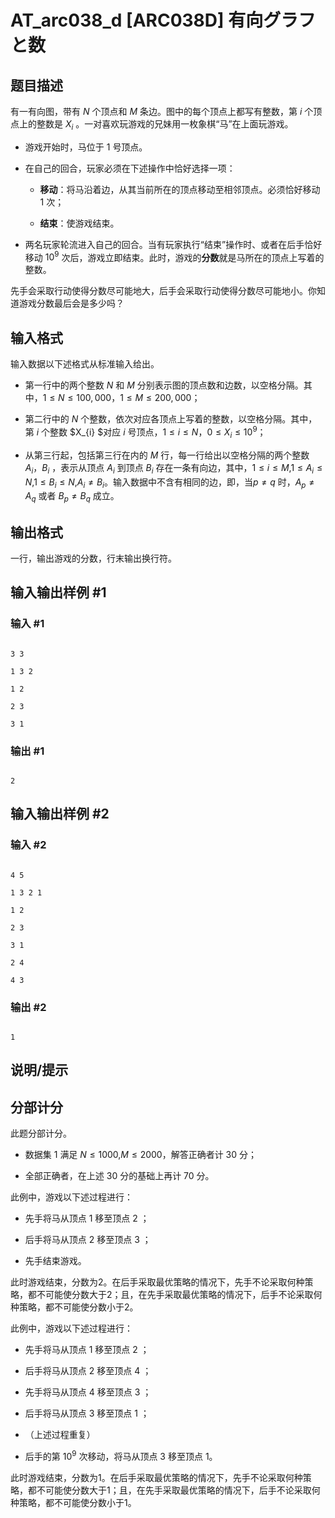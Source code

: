 # AT_arc038_d [ARC038D] 有向グラフと数

## 题目描述

有一有向图，带有 $N$ 个顶点和 $M$ 条边。图中的每个顶点上都写有整数，第 $i$ 个顶点上的整数是 $X_{i}$ 。一对喜欢玩游戏的兄妹用一枚象棋“马”在上面玩游戏。

- 游戏开始时，马位于 $1$ 号顶点。
- 在自己的回合，玩家必须在下述操作中恰好选择一项：
	+ **移动**：将马沿着边，从其当前所在的顶点移动至相邻顶点。必须恰好移动 $1$ 次；
    + **结束**：使游戏结束。
- 两名玩家轮流进入自己的回合。当有玩家执行“结束”操作时、或者在后手恰好移动 $10^{9}$ 次后，游戏立即结束。此时，游戏的**分数**就是马所在的顶点上写着的整数。

先手会采取行动使得分数尽可能地大，后手会采取行动使得分数尽可能地小。你知道游戏分数最后会是多少吗？

## 输入格式

输入数据以下述格式从标准输入给出。

- 第一行中的两个整数 $N$ 和 $M$ 分别表示图的顶点数和边数，以空格分隔。其中，$1 \le N \le 100,000$，$1 \le M \le 200,000$；
- 第二行中的 $N$ 个整数，依次对应各顶点上写着的整数，以空格分隔。其中，第 $i$ 个整数 $X_{i} $对应 $i$ 号顶点，$1\le i\le N$，$0 \le X_{i} \le 10^{9}$；
- 从第三行起，包括第三行在内的 $M$ 行，每一行给出以空格分隔的两个整数 $A_{i}$，$B_{i}$ ，表示从顶点  $A_{i}$ 到顶点 $B_{i}$  存在一条有向边，其中，$1 \le i \le M,$$1\le A_{i}\le N,$$1\le B_{i}\le N,$$A_{i} \neq B_{i}$。输入数据中不含有相同的边，即，当$p \neq q$ 时，$A_{p} \neq A_{q}$ 或者 $B_{p} \neq B_{q}$ 成立。

## 输出格式

一行，输出游戏的分数，行末输出换行符。

## 输入输出样例 #1

### 输入 #1

```
3 3
1 3 2
1 2
2 3
3 1
```

### 输出 #1

```
2
```

## 输入输出样例 #2

### 输入 #2

```
4 5
1 3 2 1
1 2
2 3
3 1
2 4
4 3
```

### 输出 #2

```
1
```

## 说明/提示

## 分部计分
此题分部计分。
- 数据集 $1$ 满足 $N \le 1000,$$M \le 2000$，解答正确者计 $30$ 分；
- 全部正确者，在上述 $30$ 分的基础上再计 $70$ 分。

此例中，游戏以下述过程进行：
- 先手将马从顶点 1 移至顶点 2 ；
- 后手将马从顶点 2 移至顶点 3 ；
- 先手结束游戏。

此时游戏结束，分数为2。在后手采取最优策略的情况下，先手不论采取何种策略，都不可能使分数大于2；且，在先手采取最优策略的情况下，后手不论采取何种策略，都不可能使分数小于2。

此例中，游戏以下述过程进行：
- 先手将马从顶点 1 移至顶点 2 ；
- 后手将马从顶点 2 移至顶点 4 ；
- 先手将马从顶点 4 移至顶点 3 ；
- 后手将马从顶点 3 移至顶点 1 ；
- （上述过程重复）
- 后手的第 $10^{9}$ 次移动，将马从顶点 3 移至顶点 1。

此时游戏结束，分数为1。在后手采取最优策略的情况下，先手不论采取何种策略，都不可能使分数大于1；且，在先手采取最优策略的情况下，后手不论采取何种策略，都不可能使分数小于1。